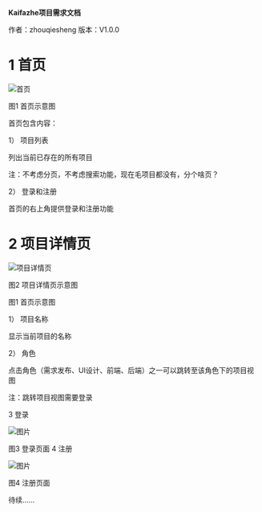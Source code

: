 **Kaifazhe项目需求文档**

作者：zhouqiesheng 版本：V1.0.0

 

 

# 1     首页

![首页](https://user-images.githubusercontent.com/20807850/143535359-5feadd43-bbf5-4bc4-8dd5-b3d842f23ce5.png)

图1 首页示意图

首页包含内容：

1） 项目列表

列出当前已存在的所有项目

注：不考虑分页，不考虑搜索功能，现在毛项目都没有，分个啥页？

2） 登录和注册

首页的右上角提供登录和注册功能

# 2     项目详情页

![项目详情页](https://user-images.githubusercontent.com/20807850/143535420-0a23cb87-da1d-4ced-aec8-c723f22f30d6.png)

图2 项目详情页示意图

图1 首页示意图

1） 项目名称

显示当前项目的名称

2） 角色

点击角色（需求发布、UI设计、前端、后端）之一可以跳转至该角色下的项目视图

注：跳转项目视图需要登录

3	登录

![图片](https://user-images.githubusercontent.com/20807850/143556758-d46c3f46-258c-4967-ab52-b72ed950045b.png)

图3 登录页面
4	注册

![图片](https://user-images.githubusercontent.com/20807850/143556771-a1e44411-bdb0-4a66-ba78-64195547a92c.png)

图4 注册页面

 

待续……
